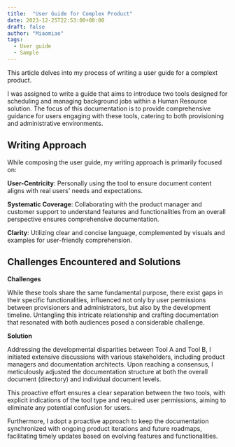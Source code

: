 ```yaml
---
title:  "User Guide for Complex Product"
date: 2023-12-25T22:53:00+08:00
draft: false
author: "Miaomiao"
tags:
  - User guide
  - Sample
---
```


This article delves into my process of writing a user guide for a complext product.

I was assigned to write a guide that aims to introduce two tools designed for scheduling and managing background jobs within a Human Resource solution. The focus of this documentation is to provide comprehensive guidance for users engaging with these tools, catering to both provisioning and administrative environments.

## Writing Approach

While composing the user guide, my writing approach is primarily focused on:

**User-Centricity**: Personally using the tool to ensure document content aligns with real users' needs and expectations.

**Systematic Coverage**: Collaborating with the product manager and customer support to understand features and functionalities from an overall perspective ensures comprehensive documentation.

**Clarity**: Utilizing clear and concise language, complemented by visuals and examples for user-friendly comprehension.

## Challenges Encountered and Solutions

**Challenges**

While these tools share the same fundamental purpose, there exist gaps in their specific functionalities, influenced not only by user permissions between provisioners and administrators, but also by the development timeline. Untangling this intricate relationship and crafting documentation that resonated with both audiences posed a considerable challenge.

**Solution**

Addressing the developmental disparities between Tool A and Tool B, I initiated extensive discussions with various stakeholders, including product managers and documentation architects. Upon reaching a consensus, I meticulously adjusted the documentation structure at both the overall document (directory) and individual document levels.

This proactive effort ensures a clear separation between the two tools, with explicit indications of the tool type and required user permissions, aiming to eliminate any potential confusion for users. 

Furthermore, I adopt a proactive approach to keep the documentation synchronized with ongoing product iterations and future roadmaps, facilitating timely updates based on evolving features and functionalities.

